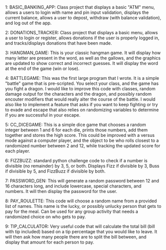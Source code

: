 1: BASIC_BANKING_APP: Class project that displays a basic "ATM" menu, allows a users to login with name and pin input validation, displays the current balance, allows a user to depost, withdraw (with balance validation), and log out of the app. 

2: DONATIONS_TRACKER: Class project that displays a basic menu, allows a user to login or register, allows donations if the user is properly logged in, and tracks/displays donations that have been made. 

3: HANGMAN_GAME: This is your classic hangman game. It will display how many letter are present in the word, as well as the gallows, and the graphics are updated to show correct and incorrect guesses. It will display the word at the end of the game (win or lose).

4: BATTLEGAME: This was the first large program that I wrote. It is a simple "battle" game that is pre-scripted. You select your class, and the game has you fight a dragon. I would like to improve this code with classes, random damage output for the characters and the dragon, and possibly random encouter modifiers that would really alter the course of the battle. I would also like to implement a feature that asks if you want to keep fighting or try to evade and escape that also relies on randomizing variables to determine if you are successful in your escape. 

5: CC_DICEGAME: This is a simple dice game that chooses a random integer between 1 and 6 for each die, prints those numbers, add them together and stores the high score. This could be improved with a versus mode against a computer player, and the object to be who rolls closest to a randomized number between 2 and 12, while tracking the updated score for each player. 

6: FIZZBUZZ: standard python challenge code to check if a number is divisible (no remainder) by 3, 5, or both. Displays Fizz if divisible by 3, Buss if divisible by 5, and FizzBuzz if divisible by both. 

7: PASSWORD_GEN: This will generate a random password between 12 and 16 characters long, and include lowercase, special characters, and numbers. It will then display the password for the user.

8: PAY_ROULETTE: This code will choose a random name from a provided list of names. This name is the lucky, or possibly unlucky person that gets to pay for the meal. Can be used for any group activity that needs a randomized choice on who gets to pay.

9: TIP_CALCULATOR: Very useful code that will calculate the total bill (bill with tip included) based on a tip percentage that you would like to leave. It will then ask how many people there are to split the bill between, and display that amount for each person to pay. 
